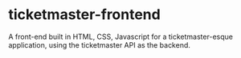 # ticketmaster-frontend
A front-end built in HTML, CSS, Javascript for a ticketmaster-esque application, using the ticketmaster API as the backend. 
